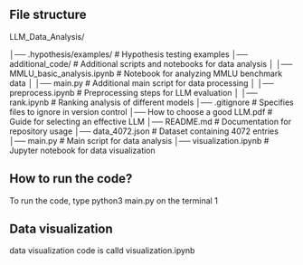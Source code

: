 ## File structure

LLM_Data_Analysis/

│── .hypothesis/examples/      # Hypothesis testing examples
│── additional_code/           # Additional scripts and notebooks for data analysis
│    │── MMLU_basic_analysis.ipynb  # Notebook for analyzing MMLU benchmark data
│    │── main.py                   # Additional main script for data processing
│    │── preprocess.ipynb           # Preprocessing steps for LLM evaluation
│    │── rank.ipynb                 # Ranking analysis of different models
│── .gitignore                # Specifies files to ignore in version control
│── How to choose a good LLM.pdf  # Guide for selecting an effective LLM
│── README.md                 # Documentation for repository usage
│── data_4072.json            # Dataset containing 4072 entries
│── main.py                   # Main script for data analysis
│── visualization.ipynb       # Jupyter notebook for data visualization

## How to run the code?
To run the code, type python3 main.py on the terminal
1

## Data visualization 
data visualization code is calld visualization.ipynb
